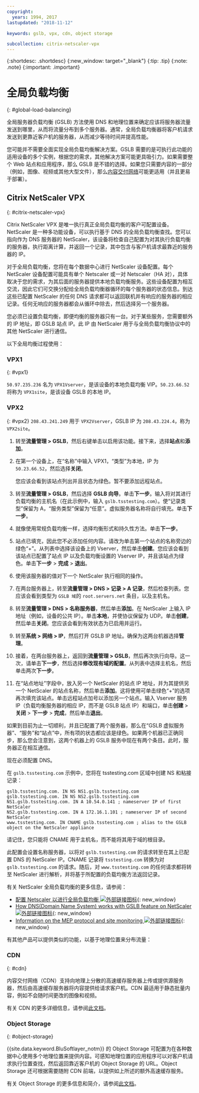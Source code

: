 ```yaml
---
copyright:
  years: 1994, 2017
lastupdated: "2018-11-12"

keywords: gslb, vpx, cdn, object storage

subcollection: citrix-netscaler-vpx
---
```


{:shortdesc: .shortdesc}
{:new_window: target="_blank"}
{:tip: .tip}
{:note: .note}
{:important: .important}

# 全局负载均衡
{: #global-load-balancing}

全局服务器负载均衡 (GSLB) 方法使用 DNS 和地理位置来确定应该将服务器流量发送到哪里，从而将流量分布到多个服务器。通常，全局负载均衡器将客户机请求发送到更靠近客户机的服务器，从而减少等待时间并提高性能。

您可能并不需要全面实现全局负载均衡解决方案。GSLB 需要的是可执行此功能的适用设备的多个实例，根据您的需求，其他解决方案可能更具吸引力。如果需要整个 Web 站点和应用程序，那么 GSLB 是不错的选择。如果您只需要内容的一部分（例如，图像、视频或其他大型文件），那么[内容交付网络](/docs/infrastructure/CDN?topic=CDN-about-content-delivery-networks-cdn-)可能更适用（并且更易于部署）。

## Citrix NetScaler VPX
{: #citrix-netscaler-vpx}

Citrix NetScaler VPX 是唯一执行真正全局负载均衡的客户可配置设备。NetScaler 是一种多功能设备，可以执行基于 DNS 的全局负载均衡查找。您可以指向作为 DNS 服务器的 NetScaler，该设备将检查自己配置为对其执行负载均衡的服务器，执行距离计算，并返回一个记录，其中包含与客户机请求最靠近的服务器的 IP。

对于全局负载均衡，您将在每个数据中心进行 NetScaler 设备配置。每个 NetScaler 设备配置可能具有单个 Netscaler 或一对 Netscaler（HA 对），具体取决于您的需求，为其后面的服务器提供本地负载均衡服务。这些设备配置为相互交流，因此它们可交换分配给全局负载均衡器循环的每个服务器的状态信息。到达这些已配置 NetScaler 的任何 DNS 请求都可以返回联机并有响应的服务器的相应记录。任何无响应的服务器都会从循环中除去，然后选择另一个服务器。

您必须已设置负载均衡，即便均衡的服务器只有一台。对于某些服务，您需要额外的 IP 地址，即 GSLB 站点 IP。此 IP 由 NetScaler 用于与全局负载均衡协议中的其他 NetScaler 进行通信。

以下全局均衡过程使用：

### VPX1
{: #vpx1}

`50.97.235.236` 名为 `VPX1Vserver`，是该设备的本地负载均衡 VIP。`50.23.66.52` 将称为 `VPX1site`，是该设备 GSLB 的本地 IP。

### VPX2
{: #vpx2}
`208.43.241.249` 用于 `VPX2Vserver`，GSLB IP 为 `208.43.224.4`，称为 `VPX2site`。

1. 转至**流量管理 > GSLB**，然后右键单击以启用该功能。接下来，选择**站点**和**添加**。

2. 在第一个设备上，在“名称”中输入 VPX1，“类型”为本地，IP 为 `50.23.66.52`，然后选择**关闭**。

	您应该会看到该站点列出并且状态为绿色。暂不要添加远程站点。

3. 转至**流量管理 > GSLB**，然后选择 **GSLB 向导**。单击**下一步**。输入将对其进行负载均衡的主机名（在此示例中，输入 `gslb.tsstesting.com`）。使“记录类型”保留为 A，“服务类型”保留为“任意”。虚拟服务器名称将自行填充。单击**下一步**。

4. 就像使用常规负载均衡一样，选择均衡形式和持久性方法。单击**下一步**。

5. 站点已填充，因此您不必添加任何内容。请改为单击第一个站点的名称旁边的绿色“+”。从列表中选择该设备上的 Vserver，然后单击**创建**。您应该会看到该站点已配置了站点 IP 以及负载均衡设置的 Vserver IP，并且该站点为绿色。单击**下一步** > **完成** > **退出**。

6. 使用该服务器的值对下一个 NetScaler 执行相同的操作。

7. 在两台服务器上，转至**流量管理 > DNS > 记录 > A 记录**，然后检查列表。您应该会看到类型为 `GSLB 域`的 `root.servers.net` 条目，以及主机名。

8. 转至**流量管理 > DNS > 名称服务器**，然后单击**添加**。在 NetScaler 上输入 IP 地址（例如，设备的公共 IP）。单击**本地**，并使协议保留为 UDP。单击**创建**，然后单击**关闭**。您应该会看到有效状态为已启用并运行。

9. 转至**系统 > 网络 > IP**，然后打开 GSLB IP 地址。确保为这两台机器选择**管理**。

10. 接着，在两台服务器上，返回到**流量管理 > GSLB**，然后再次执行向导。这一次，请单击**下一步**，然后选择**修改现有域的配置**。从列表中选择主机名，然后单击两次**下一步**。

11. 在“站点地址”字段中，放入另一个 NetScaler 的站点 IP 地址，并为其提供另一个 NetScaler 的站点名称，然后单击**添加**。这将使用可单击绿色“+”的选项再次填充该站点。单击远程站点加号以添加另一个站点。输入 Vserver 服务 IP（负载均衡服务器的相应 IP，而不是 GSLB 站点 IP）和端口，单击**创建** > **关闭** > **下一步** > **完成**，然后单击**退出**。

如果到目前为止一切顺利，并且已配置了两个服务器，那么在“GSLB 虚拟服务器”、“服务”和“站点”中，所有项的状态都应该是绿色。如果两个机器已正确同步，那么您会注意到，这两个机器上的 GSLB 服务中现在有两个条目。此时，服务器正在相互通信。

现在必须配置 DNS。

在 `gslb.tsstesting.com` 示例中，您将在 tsstesting.com 区域中创建 NS 和粘接记录：

    gslb.tsstesting.com. IN NS NS1.gslb.tsstesting.com
    gslb.tsstesting.com. IN NS NS2.gslb.tsstesting.com
    NS1.gslb.tsstesting.com. IN A 10.54.0.141 ; nameserver IP of first NetScaler
    NS2.gslb.tsstesting.com. IN A 172.16.1.101 ; nameserver IP of second NetScaler
    www.tsstesting.com. IN CNAME gslb.tsstesting.com ; alias to the GSLB object on the NetScaler appliance

请记住，您只能将 CNAME 用于主机名，而不能将其用于域的根目录。

此配置会设置名称服务器，以将对 `gslb.tsstesting.com` 的请求转至在其上已配置 DNS 的 NetScaler IP。CNAME 记录将 `tsstesting.com` 转换为对 `gslb.tsstesting.com` 的请求。随后，对 `www.tsstesting.com` 的任何请求都将转至 NetScaler 进行解析，并将基于所配置的负载均衡方法返回记录。

有关 NetScaler 全局负载均衡的更多信息，请参阅：
* [配置 Netscaler 以进行全局负载均衡 ![外部链接图标](../../icons/launch-glyph.svg "外部链接图标")](http://support.citrix.com/article/CTX110348){: new_window}
* [How DNS(Domain Name System) works with GSLB feature on NetScaler ![外部链接图标](../../icons/launch-glyph.svg "外部链接图标")](https://support.citrix.com/article/CTX122619){: new_window}
* [Information on the MEP protocol and site monitoring ![外部链接图标](../../icons/launch-glyph.svg "外部链接图标")](http://support.citrix.com/article/CTX111081){: new_window}

有其他产品可以提供类似的功能，以基于地理位置来分布流量：

### CDN
{: #cdn}

内容交付网络（CDN）支持向地理上分散的高速缓存服务器上传或提供源服务器，然后由高速缓存服务器将内容提供给请求客户机。CDN 最适用于静态批量内容，例如不会随时间更改的图像和视频。

有关 CDN 的更多详细信息，请参阅[此文档](/docs/infrastructure/CDN?topic=CDN-getting-started)。

### Object Storage
{: #object-storage}

{{site.data.keyword.BluSoftlayer_notm}} 的 Object Storage 可配置为在各种数据中心使用多个地理位置来提供内容。可感知地理位置的应用程序可以对客户机请求执行位置查找，然后返回靠近客户机的 Object Storage 的 URL。Object Storage 还可根据需要随附 CDN 前端，以提供如上所述的额外高速缓存服务。

有关 Object Storage 的更多信息和简介，请参阅[此文档](/docs/services/cloud-object-storage?topic=cloud-object-storage-about)。
